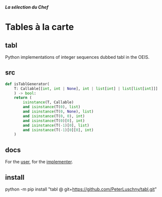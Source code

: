 ***La sélection du Chef***
# Tables à la carte


## tabl
Python implementations of integer sequences dubbed tabl in the OEIS.

## src
```python
def isTablGenerator(
    T: Callable[[int, int | None], int | list[int] | list[list[int]]]
    ) -> bool:
    return (
        isinstance(T, Callable)
        and isinstance(T(0), list)
        and isinstance(T(0, None), list)
        and isinstance(T(0, 0), int)
        and isinstance(T(0)[0], int)
        and isinstance(T(-1)[0], list)
        and isinstance(T(-1)[0][0], int)
    )
```

## docs
For the [user](https://luschny.de/math/seq/oeis/PythonIntegerTriangles.html), 
for the [implementer](https://github.com/PeterLuschny/tabl/blob/main/docs/ImplementationNotes.md).

## install
python -m pip install "tabl @ git+https://github.com/PeterLuschny/tabl.git"
